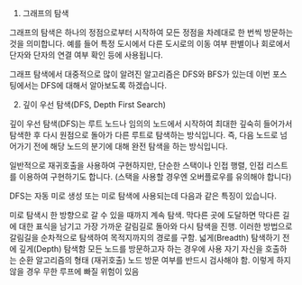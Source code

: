 1. 그래프의 탐색



그래프의 탐색은 하나의 정점으로부터 시작하여 모든 정점을 차례대로 한 번씩 방문하는 것을 의미합니다. 예를 들어 특정 도시에서 다른 도시로의 이동 여부 판별이나 회로에서 단자와 단자의 연결 여부 확인 등에 사용됩니다.



그래프 탐색에서 대중적으로 많이 알려진 알고리즘은 DFS와 BFS가 있는데 이번 포스팅에서는 DFS에 대해서 알아보도록 하겠습니다.



2. 깊이 우선 탐색(DFS, Depth First Search)



깊이 우선 탐색(DFS)는 루트 노드나 임의의 노드에서 시작하여 최대한 깊숙히 들어가서 탐색한 후 다시 원점으로 돌아가 다른 루트로 탐색하는 방식입니다. 즉, 다음 노드로 넘어가기 전에 해당 노드의 분기에 대해 완전 탐색을 하는 방식입니다.

일반적으로 재귀호출을 사용하여 구현하지만, 단순한 스택이나 인접 행렬, 인접 리스트를 이용하여 구현하기도 합니다. (스택을 사용할 경우엔 오버플로우를 유의해야 합니다)

DFS는 자동 미로 생성 또는 미로 탐색에 사용되는데 다음과 같은 특징이 있습니다.

미로 탐색시 한 방향으로 갈 수 있을 때까지 계속 탐색.
막다른 곳에 도달하면 막다른 길에 대한 표식을 남기고 가장 가까운 갈림길로 돌아와 다시 탐색을 진행.
이러한 방법으로 갈림길을 순차적으로 탐색하여 목적지까지의 경로를 구함.
넓게(Breadth) 탐색하기 전에 깊게(Depth) 탐색함
모든 노드를 방문하고자 하는 경우에 사용
자기 자신을 호출하는 순환 알고리즘의 형태 (재귀호출)
노드 방문 여부를 반드시 검사해야 함.
이렇게 하지 않을 경우 무한 루프에 빠질 위험이 있음






